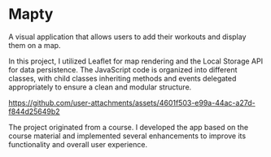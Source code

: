 # Mapty
A visual application that allows users to add their workouts and display them on a map. 

In this project, I utilized Leaflet for map rendering and the Local Storage API for data persistence. 
The JavaScript code is organized into different classes, with child classes inheriting methods and events delegated appropriately to ensure a clean and modular structure.


https://github.com/user-attachments/assets/4601f503-e99a-44ac-a27d-f844d25649b2


The project originated from a course. I developed the app based on the course material and implemented several enhancements to improve its functionality and overall user experience.


